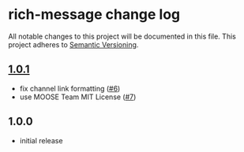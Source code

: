 # rich-message change log

All notable changes to this project will be documented in this file.
This project adheres to [Semantic Versioning](http://semver.org/).

## [1.0.1](https://github.com/moose-team/rich-message/compare/v1.0.0...v1.0.1)
* fix channel link formatting ([#6](https://github.com/moose-team/rich-message/pull/6))
* use MOOSE Team MIT License ([#7](https://github.com/moose-team/rich-message/pull/7))

## 1.0.0
* initial release
